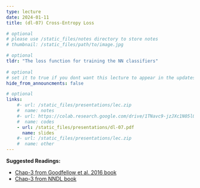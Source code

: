 ```yaml
---
type: lecture
date: 2024-01-11
title: (dl-07) Cross-Entropy Loss

# optional
# please use /static_files/notes directory to store notes
# thumbnail: /static_files/path/to/image.jpg

# optional
tldr: "The loss function for training the NN classifiers"
  
# optional
# set it to true if you dont want this lecture to appear in the updates section
hide_from_announcments: false

# optional
links: 
    #- url: /static_files/presentations/lec.zip
    #  name: notes
    #- url: https://colab.research.google.com/drive/1TNavc9-jzJXc1N05l06KYfgaSmu7zqxN?usp=sharing
    #  name: codes
    - url: /static_files/presentations/dl-07.pdf
      name: slides
    #- url: /static_files/presentations/lec.zip
    #  name: other
---
```


**Suggested Readings:**

- [Chap-3 from Goodfellow et al. 2016 book](https://www.deeplearningbook.org/contents/prob.html)
- [Chap-3 from NNDL book](http://neuralnetworksanddeeplearning.com/chap3.html)

